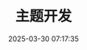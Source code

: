 ---
title: 主题开发
date: 2025-03-30 07:17:35
permalink: /develop
layout: page
catalogue: true
path: 03.主题开发
desc: 主题开发
sidebar: false
article: false
categories:
  - 主题开发
---